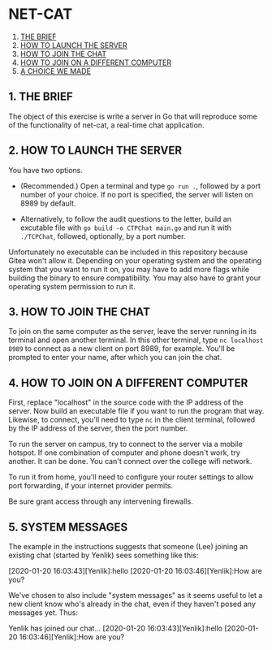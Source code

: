 # NET-CAT

1. [THE BRIEF](#1-the-brief)
2. [HOW TO LAUNCH THE SERVER](#2-how-to-launch-the-server)
3. [HOW TO JOIN THE CHAT](#3-how-to-join-the-chat)
4. [HOW TO JOIN ON A DIFFERENT COMPUTER](#4-how-to-join-on-a-different-computer)
5. [A CHOICE WE MADE](#5-system-messages)

## 1. THE BRIEF

The object of this exercise is write a server in Go that will reproduce some of the functionality of net-cat, a real-time chat application.

## 2. HOW TO LAUNCH THE SERVER

You have two options.

* (Recommended.) Open a terminal and type `go run .`, followed by a port number of your choice. If no port is specified, the server will listen on 8989 by default.

* Alternatively, to follow the audit questions to the letter, build an excutable file with `go build -o CTPChat main.go` and run it with `./TCPChat`, followed, optionally, by a port number.

Unfortunately no executable can be included in this repository because Gitea won't allow it. Depending on your operating system and the operating system that you want to run it on, you may have to add more flags while building the binary to ensure compatibility. You may also have to grant your operating system permission to run it.

## 3. HOW TO JOIN THE CHAT

To join on the same computer as the server, leave the server running in its terminal and open another terminal. In this other terminal, type `nc localhost 8989` to connect as a new client on port 8989, for example. You'll be prompted to enter your name, after which you can join the chat.

## 4. HOW TO JOIN ON A DIFFERENT COMPUTER

First, replace "localhost" in the source code with the IP address of the server. Now build an executable file if you want to run the program that way. Likewise, to connect, you'll need to type `nc` in the client terminal, followed by the IP address of the server, then the port number.

To run the server on campus, try to connect to the server via a mobile hotspot. If one combination of computer and phone doesn't work, try another. It can be done. You can't connect over the college wifi network.

To run it from home, you'll need to configure your router settings to allow port forwarding, if your internet provider permits.

Be sure grant access through any intervening firewalls.

## 5. SYSTEM MESSAGES

The example in the instructions suggests that someone (Lee) joining an existing chat (started by Yenlik) sees something like this:

[ENTER YOUR NAME]: Lee
[2020-01-20 16:03:43][Yenlik]:hello
[2020-01-20 16:03:46][Yenlik]:How are you?

We've chosen to also include "system messages" as it seems useful to let a new client know who's already in the chat, even if they haven't posed any messages yet. Thus:

[ENTER YOUR NAME]: Lee
Yenlik has joined our chat...
[2020-01-20 16:03:43][Yenlik]:hello
[2020-01-20 16:03:46][Yenlik]:How are you?